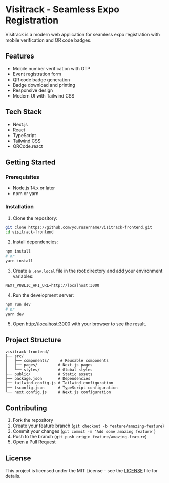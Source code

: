 # Visitrack - Seamless Expo Registration

Visitrack is a modern web application for seamless expo registration with mobile verification and QR code badges.

## Features

- Mobile number verification with OTP
- Event registration form
- QR code badge generation
- Badge download and printing
- Responsive design
- Modern UI with Tailwind CSS

## Tech Stack

- Next.js
- React
- TypeScript
- Tailwind CSS
- QRCode.react

## Getting Started

### Prerequisites

- Node.js 14.x or later
- npm or yarn

### Installation

1. Clone the repository:
```bash
git clone https://github.com/yourusername/visitrack-frontend.git
cd visitrack-frontend
```

2. Install dependencies:
```bash
npm install
# or
yarn install
```

3. Create a `.env.local` file in the root directory and add your environment variables:
```env
NEXT_PUBLIC_API_URL=http://localhost:3000
```

4. Run the development server:
```bash
npm run dev
# or
yarn dev
```

5. Open [http://localhost:3000](http://localhost:3000) with your browser to see the result.

## Project Structure

```
visitrack-frontend/
├── src/
│   ├── components/     # Reusable components
│   ├── pages/         # Next.js pages
│   └── styles/        # Global styles
├── public/            # Static assets
├── package.json       # Dependencies
├── tailwind.config.js # Tailwind configuration
├── tsconfig.json      # TypeScript configuration
└── next.config.js     # Next.js configuration
```

## Contributing

1. Fork the repository
2. Create your feature branch (`git checkout -b feature/amazing-feature`)
3. Commit your changes (`git commit -m 'Add some amazing feature'`)
4. Push to the branch (`git push origin feature/amazing-feature`)
5. Open a Pull Request

## License

This project is licensed under the MIT License - see the [LICENSE](LICENSE) file for details. 